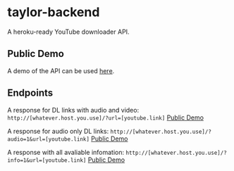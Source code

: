 # taylor-backend
A heroku-ready YouTube downloader API.

## Public Demo 
A demo of the API can be used [here](https://taylorbackend.herokuapp.com).

## Endpoints

A response for DL links with audio and video:
```http://[whatever.host.you.use]/?url=[youtube.link]```
[Public Demo](http://taylorbackend.herokuapp.com/?url=https://www.youtube.com/watch?v=UG_Ks_wRTpo)

A response for audio only DL links:
```http://[whatever.host.you.use]/?audio=1&url=[youtube.link]```
[Public Demo](http://taylorbackend.herokuapp.com/?audio=1&url=https://www.youtube.com/watch?v=UG_Ks_wRTpo)

A response with all avaliable infomation: 
```http://[whatever.host.you.use]/?info=1&url=[youtube.link]```
[Public Demo](http://taylorbackend.herokuapp.com/?info=1&url=https://www.youtube.com/watch?v=UG_Ks_wRTpo)
